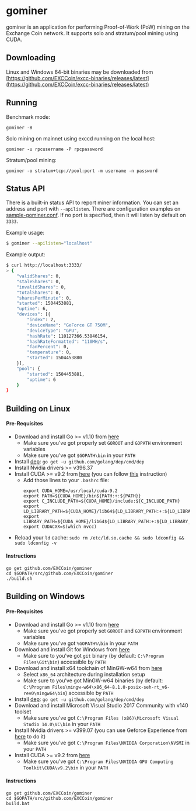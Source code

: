
# gominer
gominer is an application for performing Proof-of-Work (PoW) mining on the
Exchange Coin network. It supports solo and stratum/pool mining using CUDA.

## Downloading
Linux and Windows 64-bit binaries may be downloaded from [https://github.com/EXCCoin/excc-binaries/releases/latest](https://github.com/EXCCoin/excc-binaries/releases/latest)

## Running
Benchmark mode:
```
gominer -B
```

Solo mining on mainnet using exccd running on the local host:
```
gominer -u rpcusername -P rpcpassword
```

Stratum/pool mining:
```
gominer -o stratum+tcp://pool:port -m username -n password
```

## Status API
There is a built-in status API to report miner information. You can set an address and port with `--apilisten`. There are configuration examples on [sample-gominer.conf](sample-gominer.conf). If no port is specified, then it will listen by default on `3333`.

Example usage:
```sh
$ gominer --apilisten="localhost"
```

Example output:
```sh
$ curl http://localhost:3333/
> {
    "validShares": 0,
    "staleShares": 0,
    "invalidShares": 0,
    "totalShares": 0,
    "sharesPerMinute": 0,
    "started": 1504453881,
    "uptime": 6,
    "devices": [{
        "index": 2,
        "deviceName": "GeForce GT 750M",
        "deviceType": "GPU",
        "hashRate": 110127366.53846154,
        "hashRateFormatted": "110MH/s",
        "fanPercent": 0,
        "temperature": 0,
        "started": 1504453880
    }],
    "pool": {
        "started": 1504453881,
        "uptime": 6
    }
}
```

## Building on Linux
#### Pre-Requisites
- Download and install Go >= v1.10 from [here](https://golang.org/dl/)
  * Make sure you've got properly set `GOROOT` and `GOPATH` environment variables
  * Make sure you've got `$GOPATH\bin` in your `PATH`
- Install [dep](https://github.com/golang/dep): `go get -u github.com/golang/dep/cmd/dep`
- Install Nvidia drivers >= v396.37
- Install CUDA >= v9.2 from [here](https://developer.nvidia.com/cuda-downloads?target_os=Linux&target_arch=x86_64) (you can follow [this](https://docs.nvidia.com/cuda/cuda-installation-guide-linux/index.html) instruction)
  * Add those lines to your `.bashrc` file:
	```
	export CUDA_HOME=/usr/local/cuda-9.2
	export PATH=${CUDA_HOME}/bin${PATH:+:${PATH}}
	export C_INCLUDE_PATH=${CUDA_HOME}/include:${C_INCLUDE_PATH}
	export LD_LIBRARY_PATH=${CUDA_HOME}/lib64${LD_LIBRARY_PATH:+:${LD_LIBRARY_PATH}}
	export LIBRARY_PATH=${CUDA_HOME}/lib64${LD_LIBRARY_PATH:+:${LD_LIBRARY_PATH}}
	export CUDACXX=$(which nvcc)
	```
- Reload your `ld` cache: `sudo rm /etc/ld.so.cache && sudo ldconfig && sudo ldconfig -v`

#### Instructions
```
go get github.com/EXCCoin/gominer
cd $GOPATH/src/github.com/EXCCoin/gominer
./build.sh
```

## Building on Windows
#### Pre-Requisites
- Download and install Go >= v1.10 from [here](https://golang.org/dl/)
  * Make sure you've got properly set `GOROOT` and `GOPATH` environment variables
  * Make sure you've got `%GOPATH%\bin` in your `PATH`
- Download and install Git for Windows from [here](https://git-scm.com/download/win)
  * Make sure to you've got `git` binary (by default: `C:\Program Files\Git\bin`) accessible by `PATH`
- Download and install x64 toolchain of MinGW-w64 from [here](https://sourceforge.net/projects/mingw-w64/files/Toolchains%20targetting%20Win32/Personal%20Builds/mingw-builds/installer/mingw-w64-install.exe/download)
  * Select `x86_64` architecture during installation setup
  * Make sure to you've got MinGW-w64 binaries (by default: `C:\Program Files\mingw-w64\x86_64-8.1.0-posix-seh-rt_v6-rev0\mingw64\bin`) accessible by `PATH`
- Install [dep](https://github.com/golang/dep): `go get -u github.com/golang/dep/cmd/dep`
- Download and install Microsoft Visual Studio 2017 Community with v140 toolset
  * Make sure you've got `C:\Program Files (x86)\Microsoft Visual Studio 14.0\VC\bin` in your `PATH`
- Install Nvidia drivers >= v399.07 (you can use Geforce Experience from [here](https://www.nvidia.pl/geforce/geforce-experience/) to do it)
  * Make sure you’ve got `C:\Program Files\NVIDIA Corporation\NVSMI` in your `PATH`
- Install CUDA >= v9.2 from [here](https://developer.nvidia.com/cuda-downloads?target_os=Windows&target_arch=x86_64)
  * Make sure you’ve got `C:\Program Files\NVIDIA GPU Computing Toolkit\CUDA\v9.2\bin` in your `PATH`

#### Instructions
```
go get github.com/EXCCoin/gominer
cd $GOPATH/src/github.com/EXCCoin/gominer
build.bat
```
